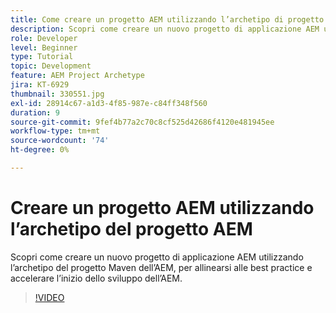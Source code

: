 ```yaml
---
title: Come creare un progetto AEM utilizzando l’archetipo di progetto Maven dell’AEM
description: Scopri come creare un nuovo progetto di applicazione AEM utilizzando l’archetipo del progetto Maven dell’AEM, per allinearsi alle best practice e accelerare l’inizio dello sviluppo dell’AEM.
role: Developer
level: Beginner
type: Tutorial
topic: Development
feature: AEM Project Archetype
jira: KT-6929
thumbnail: 330551.jpg
exl-id: 28914c67-a1d3-4f85-987e-c84ff348f560
duration: 9
source-git-commit: 9fef4b77a2c70c8cf525d42686f4120e481945ee
workflow-type: tm+mt
source-wordcount: '74'
ht-degree: 0%

---
```


# Creare un progetto AEM utilizzando l’archetipo del progetto AEM

Scopri come creare un nuovo progetto di applicazione AEM utilizzando l’archetipo del progetto Maven dell’AEM, per allinearsi alle best practice e accelerare l’inizio dello sviluppo dell’AEM.

>[!VIDEO](https://video.tv.adobe.com/v/330551?quality=12&learn=on)
